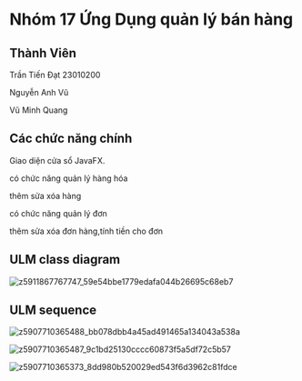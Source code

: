 <h1>Nhóm 17 Ứng Dụng quản lý bán hàng</h1>
<h2>Thành Viên</h2>
<p>Trần Tiến Đạt 23010200</p>
<p>Nguyễn Anh Vũ</p>
<p>Vũ Minh Quang</p>
<h2> Các chức năng chính </h2>                                                                                                                         
<p>Giao diện cửa sổ JavaFX. </p>                                                                                                                                           
<p>có chức năng quản lý hàng hóa   </p>                                                                                                                                      
<p>thêm sửa xóa hàng  </p>                                                                                                                                                   
<p>có chức năng quản lý đơn   </p>                                                                                                                                           
<p>thêm sửa xóa đơn hàng,tính tiền cho đơn </p>
<h2>ULM class diagram</h2>

![z5911867767747_59e54bbe1779edafa044b26695c68eb7](https://github.com/user-attachments/assets/250fec42-6506-4a26-9a1b-e07dd0151d0d)
<h2>ULM sequence</h2>

![z5907710365488_bb078dbb4a45ad491465a134043a538a](https://github.com/user-attachments/assets/18bf4c45-27e5-40a6-8329-d7011a914f73)

![z5907710365487_9c1bd25130cccc60873f5a5df72c5b57](https://github.com/user-attachments/assets/68f6b4a7-27ff-474f-bfcf-8329dbf9b4d4)

![z5907710365373_8dd980b520029ed543f6d3962c81fdce](https://github.com/user-attachments/assets/fbe678ef-da6f-45b8-8eb3-42ebe326b697)
